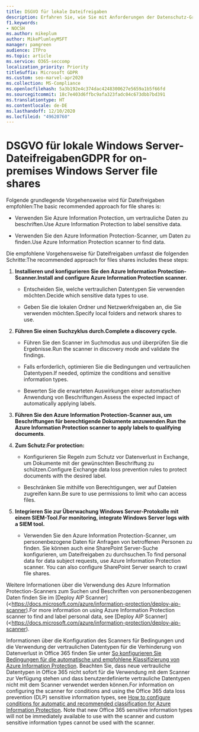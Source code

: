 ```yaml
---
title: DSGVO für lokale Dateifreigaben
description: Erfahren Sie, wie Sie mit Anforderungen der Datenschutz-Grundverordnung (DSGVO) in lokalen Windows Server-Dateifreigaben umgehen.
f1.keywords:
- NOCSH
ms.author: mikeplum
author: MikePlumleyMSFT
manager: pamgreen
audience: ITPro
ms.topic: article
ms.service: O365-seccomp
localization_priority: Priority
titleSuffix: Microsoft GDPR
ms.custom: seo-marvel-apr2020
ms.collection: MS-Compliance
ms.openlocfilehash: 5a3b192e4c374dac4248300627e5659a1b5f66fd
ms.sourcegitcommit: 18c7e403d6ffbc9afa323fadc04c673dbb7bd391
ms.translationtype: HT
ms.contentlocale: de-DE
ms.lasthandoff: 12/10/2020
ms.locfileid: "49620760"
---
```

# <a name="gdpr-for-on-premises-windows-server-file-shares"></a><span data-ttu-id="dd90f-103">DSGVO für lokale Windows Server-Dateifreigaben</span><span class="sxs-lookup"><span data-stu-id="dd90f-103">GDPR for on-premises Windows Server file shares</span></span>

<span data-ttu-id="dd90f-104">Folgende grundlegende Vorgehensweise wird für Dateifreigaben empfohlen:</span><span class="sxs-lookup"><span data-stu-id="dd90f-104">The basic recommended approach for file shares is:</span></span>

-   <span data-ttu-id="dd90f-105">Verwenden Sie Azure Information Protection, um vertrauliche Daten zu beschriften.</span><span class="sxs-lookup"><span data-stu-id="dd90f-105">Use Azure Information Protection to label sensitive data.</span></span>

-   <span data-ttu-id="dd90f-106">Verwenden Sie den Azure Information Protection-Scanner, um Daten zu finden.</span><span class="sxs-lookup"><span data-stu-id="dd90f-106">Use Azure Information Protection scanner to find data.</span></span>

<span data-ttu-id="dd90f-107">Die empfohlene Vorgehensweise für  Dateifreigaben umfasst die folgenden Schritte:</span><span class="sxs-lookup"><span data-stu-id="dd90f-107">The recommended approach for files shares includes these steps:</span></span>

1.  <span data-ttu-id="dd90f-108">**Installieren und konfigurieren Sie den Azure Information Protection-Scanner.**</span><span class="sxs-lookup"><span data-stu-id="dd90f-108">**Install and configure Azure Information Protection scanner.**</span></span>

    -   <span data-ttu-id="dd90f-109">Entscheiden Sie, welche vertraulichen Datentypen Sie verwenden möchten.</span><span class="sxs-lookup"><span data-stu-id="dd90f-109">Decide which sensitive data types to use.</span></span>

    -   <span data-ttu-id="dd90f-110">Geben Sie die lokalen Ordner und Netzwerkfreigaben an, die Sie verwenden möchten.</span><span class="sxs-lookup"><span data-stu-id="dd90f-110">Specify local folders and network shares to use.</span></span>

2.  <span data-ttu-id="dd90f-111">**Führen Sie einen Suchzyklus durch.**</span><span class="sxs-lookup"><span data-stu-id="dd90f-111">**Complete a discovery cycle.**</span></span>

    -   <span data-ttu-id="dd90f-112">Führen Sie den Scanner im Suchmodus aus und überprüfen Sie die Ergebnisse.</span><span class="sxs-lookup"><span data-stu-id="dd90f-112">Run the scanner in discovery mode and validate the findings.</span></span>

    -   <span data-ttu-id="dd90f-113">Falls erforderlich, optimieren Sie die Bedingungen und vertraulichen Datentypen.</span><span class="sxs-lookup"><span data-stu-id="dd90f-113">If needed, optimize the conditions and sensitive information types.</span></span>

    -   <span data-ttu-id="dd90f-114">Bewerten Sie die erwarteten Auswirkungen einer automatischen Anwendung von Beschriftungen.</span><span class="sxs-lookup"><span data-stu-id="dd90f-114">Assess the expected impact of automatically applying labels.</span></span>

3.  <span data-ttu-id="dd90f-115">**Führen Sie den Azure Information Protection-Scanner aus, um Beschriftungen für berechtigende Dokumente anzuwenden**.</span><span class="sxs-lookup"><span data-stu-id="dd90f-115">**Run the Azure Information Protection scanner to apply labels to qualifying documents**.</span></span>

4.  <span data-ttu-id="dd90f-116">**Zum Schutz:**</span><span class="sxs-lookup"><span data-stu-id="dd90f-116">**For protection:**</span></span>

    -   <span data-ttu-id="dd90f-117">Konfigurieren Sie Regeln zum Schutz vor Datenverlust in Exchange, um Dokumente mit der gewünschten Beschriftung zu schützen.</span><span class="sxs-lookup"><span data-stu-id="dd90f-117">Configure Exchange data loss prevention rules to protect documents with the desired label.</span></span>

    -   <span data-ttu-id="dd90f-118">Beschränken Sie mithilfe von Berechtigungen, wer auf Dateien zugreifen kann.</span><span class="sxs-lookup"><span data-stu-id="dd90f-118">Be sure to use permissions to limit who can access files.</span></span>

5.  <span data-ttu-id="dd90f-119">**Integrieren Sie zur Überwachung Windows Server-Protokolle mit einem SIEM-Tool.**</span><span class="sxs-lookup"><span data-stu-id="dd90f-119">**For monitoring, integrate Windows Server logs with a SIEM tool.**</span></span>

    -   <span data-ttu-id="dd90f-p101">Verwenden Sie den Azure Information Protection-Scanner, um personenbezogene Daten für Anfragen von betroffenen Personen zu finden. Sie können auch eine SharePoint Server-Suche konfigurieren, um Dateifreigaben zu durchsuchen.</span><span class="sxs-lookup"><span data-stu-id="dd90f-p101">To find personal data for data subject requests, use Azure Information Protection scanner. You can also configure SharePoint Server search to crawl file shares.</span></span>

<span data-ttu-id="dd90f-122">Weitere Informationen über die Verwendung des Azure Information Protection-Scanners zum Suchen und Beschriften von personenbezogenen Daten finden Sie im [Deploy AIP Scanner](<https://docs.microsoft.com/azure/information-protection/deploy-aip-scanner).</span><span class="sxs-lookup"><span data-stu-id="dd90f-122">For more information on using Azure Information Protection scanner to find and label personal data, see [Deploy AIP Scanner](<https://docs.microsoft.com/azure/information-protection/deploy-aip-scanner).</span></span>

<span data-ttu-id="dd90f-p102">Informationen über die Konfiguration des Scanners für Bedingungen und die Verwendung der vertraulichen Datentypen für die Verhinderung von Datenverlust in Office 365 finden Sie unter [So konfigurieren Sie Bedingungen für die automatische und empfohlene Klassifizierung von Azure Information Protection](https://docs.microsoft.com/information-protection/deploy-use/configure-policy-classification). Beachten Sie, dass neue vertrauliche Datentypen in Office 365 nicht sofort für die Verwendung mit dem Scanner zur Verfügung stehen und dass benutzerdefinierte vertrauliche Datentypen nicht mit dem Scanner verwendet werden können.</span><span class="sxs-lookup"><span data-stu-id="dd90f-p102">For information on configuring the scanner for conditions and using the Office 365 data loss prevention (DLP) sensitive information types, see [How to configure conditions for automatic and recommended classification for Azure Information Protection](https://docs.microsoft.com/information-protection/deploy-use/configure-policy-classification). Note that new Office 365 sensitive information types will not be immediately available to use with the scanner and custom sensitive information types cannot be used with the scanner.</span></span>
